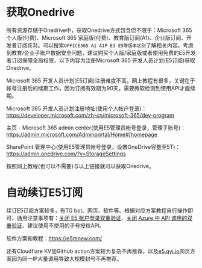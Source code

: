 # 获取Onedrive

所有资源存储于Onedrive中，获取Onedrive方式包含但不限于：Microsoft 365个人版(付费)、Microsoft 365 家庭版(付费)、教育版订阅(A1)、企业版订阅、开发者订阅(E3)。可以搜索`OFFICE365 A1 A1P E3 E5等版本区别`了解相关内容。考虑到教育/企业子账户数据安全问题，建议购买个人版/家庭版或者使用免费的E5开发者订阅保障全局权限，以下内容为注册Microsoft 365 开发人员计划(E5订阅)获取Onedrive。

Microsoft 365 开发人员计划(E5订阅)注册难度不高，网上教程有很多，关键在于帐号注册后的续期工作，因为订阅有效期为90天，需要微软检测到使用API才能续期。

Microsoft 365 开发人员计划注册地址(使用个人帐户登录)：https://developer.microsoft.com/zh-cn/microsoft-365/dev-program

主页 - Microsoft 365 admin center(使用E5管理员帐号登录，管理子账号)：https://admin.microsoft.com/Adminportal/Home#/homepage

SharePoint 管理中心(使用E5管理员帐号登录，设置OneDrive容量至5T)：https://admin.onedrive.com/?v=StorageSettings

按照网上教程(也可以不需要)与以上链接就可以获取Onedrive。

# 自动续订E5订阅

续订E5订阅方案较多，有TG bot、网页、软件等。根据对应方案教程自行操作即可，通用注意事项有：[关闭 E5 账户登录双重验证](https://account.activedirectory.windowsazure.com/UserManagement/MultifactorVerification.aspx)、[关闭 Azure 中 API 调用的双重验证](https://aad.portal.azure.com/#blade/Microsoft_AAD_IAM/ActiveDirectoryMenuBlade/Overview)、建议使用不使用的子号授权API。

软件方案和教程：https://e5renew.com/

还有Cloudflare KV加Github action方案较为复杂不再推荐，以及[e5.qyi.io](https://qyi.io/archives/687.html)网页方案因为同一IP大量调用导致大规模封号不再推荐。
